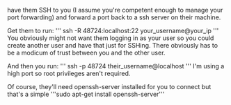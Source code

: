 have them SSH to you (I assume you're competent enough to manage your port forwarding) and forward a port back to a ssh server on their machine.

Get them to run:
'''
ssh -R 48724:localhost:22 your_username@your_ip
'''
You obviously might not want them logging in as your user so you could create another user and have that just for SSHing. There obviously has to be a modicum of trust between you and the other user.

And then you run:
'''
ssh -p 48724 their_username@localhost
'''
I'm using a high port so root privileges aren't required.

Of course, they'll need openssh-server installed for you to connect but that's a simple '''sudo apt-get install openssh-server'''